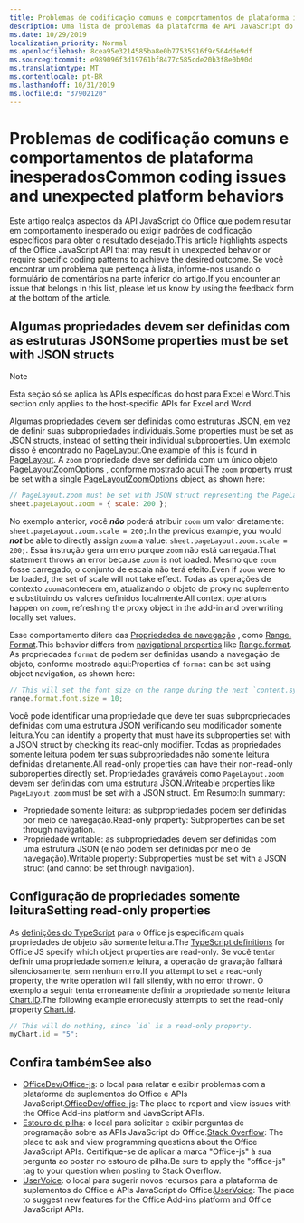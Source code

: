 ```yaml
---
title: Problemas de codificação comuns e comportamentos de plataforma inesperados
description: Uma lista de problemas da plataforma de API JavaScript do Office frequentemente encontrada pelos desenvolvedores.
ms.date: 10/29/2019
localization_priority: Normal
ms.openlocfilehash: 8cea95e3214585ba8e0b77535916f9c564dde9df
ms.sourcegitcommit: e989096f3d19761bf8477c585cde20b3f8e0b90d
ms.translationtype: MT
ms.contentlocale: pt-BR
ms.lasthandoff: 10/31/2019
ms.locfileid: "37902120"
---
```

# <a name="common-coding-issues-and-unexpected-platform-behaviors"></a><span data-ttu-id="9c961-103">Problemas de codificação comuns e comportamentos de plataforma inesperados</span><span class="sxs-lookup"><span data-stu-id="9c961-103">Common coding issues and unexpected platform behaviors</span></span>

<span data-ttu-id="9c961-104">Este artigo realça aspectos da API JavaScript do Office que podem resultar em comportamento inesperado ou exigir padrões de codificação específicos para obter o resultado desejado.</span><span class="sxs-lookup"><span data-stu-id="9c961-104">This article highlights aspects of the Office JavaScript API that may result in unexpected behavior or require specific coding patterns to achieve the desired outcome.</span></span> <span data-ttu-id="9c961-105">Se você encontrar um problema que pertença à lista, informe-nos usando o formulário de comentários na parte inferior do artigo.</span><span class="sxs-lookup"><span data-stu-id="9c961-105">If you encounter an issue that belongs in this list, please let us know by using the feedback form at the bottom of the article.</span></span>

## <a name="some-properties-must-be-set-with-json-structs"></a><span data-ttu-id="9c961-106">Algumas propriedades devem ser definidas com as estruturas JSON</span><span class="sxs-lookup"><span data-stu-id="9c961-106">Some properties must be set with JSON structs</span></span>

> [!NOTE]
> <span data-ttu-id="9c961-107">Esta seção só se aplica às APIs específicas do host para Excel e Word.</span><span class="sxs-lookup"><span data-stu-id="9c961-107">This section only applies to the host-specific APIs for Excel and Word.</span></span>

<span data-ttu-id="9c961-108">Algumas propriedades devem ser definidas como estruturas JSON, em vez de definir suas subpropriedades individuais.</span><span class="sxs-lookup"><span data-stu-id="9c961-108">Some properties must be set as JSON structs, instead of setting their individual subproperties.</span></span> <span data-ttu-id="9c961-109">Um exemplo disso é encontrado no [PageLayout](/javascript/api/excel/excel.pagelayout).</span><span class="sxs-lookup"><span data-stu-id="9c961-109">One example of this is found in [PageLayout](/javascript/api/excel/excel.pagelayout).</span></span> <span data-ttu-id="9c961-110">A `zoom` propriedade deve ser definida com um único objeto [PageLayoutZoomOptions](/javascript/api/excel/excel.pagelayoutzoomoptions) , conforme mostrado aqui:</span><span class="sxs-lookup"><span data-stu-id="9c961-110">The `zoom` property must be set with a single [PageLayoutZoomOptions](/javascript/api/excel/excel.pagelayoutzoomoptions) object, as shown here:</span></span>

```js
// PageLayout.zoom must be set with JSON struct representing the PageLayoutZoomOptions object.
sheet.pageLayout.zoom = { scale: 200 };
```

<span data-ttu-id="9c961-111">No exemplo anterior, você ***não*** poderá atribuir `zoom` um valor diretamente: `sheet.pageLayout.zoom.scale = 200;`.</span><span class="sxs-lookup"><span data-stu-id="9c961-111">In the previous example, you would ***not*** be able to directly assign `zoom` a value: `sheet.pageLayout.zoom.scale = 200;`.</span></span> <span data-ttu-id="9c961-112">Essa instrução gera um erro porque `zoom` não está carregada.</span><span class="sxs-lookup"><span data-stu-id="9c961-112">That statement throws an error because `zoom` is not loaded.</span></span> <span data-ttu-id="9c961-113">Mesmo que `zoom` fosse carregado, o conjunto de escala não terá efeito.</span><span class="sxs-lookup"><span data-stu-id="9c961-113">Even if `zoom` were to be loaded, the set of scale will not take effect.</span></span> <span data-ttu-id="9c961-114">Todas as operações de contexto `zoom`acontecem em, atualizando o objeto de proxy no suplemento e substituindo os valores definidos localmente.</span><span class="sxs-lookup"><span data-stu-id="9c961-114">All context operations happen on `zoom`, refreshing the proxy object in the add-in and overwriting locally set values.</span></span>

<span data-ttu-id="9c961-115">Esse comportamento difere das [Propriedades de navegação](../excel/excel-add-ins-advanced-concepts.md#scalar-and-navigation-properties) , como [Range. Format](/javascript/api/excel/excel.range#format).</span><span class="sxs-lookup"><span data-stu-id="9c961-115">This behavior differs from [navigational properties](../excel/excel-add-ins-advanced-concepts.md#scalar-and-navigation-properties) like [Range.format](/javascript/api/excel/excel.range#format).</span></span> <span data-ttu-id="9c961-116">As propriedades `format` de podem ser definidas usando a navegação de objeto, conforme mostrado aqui:</span><span class="sxs-lookup"><span data-stu-id="9c961-116">Properties of `format` can be set using object navigation, as shown here:</span></span>

```js
// This will set the font size on the range during the next `content.sync()`.
range.format.font.size = 10;
```

<span data-ttu-id="9c961-117">Você pode identificar uma propriedade que deve ter suas subpropriedades definidas com uma estrutura JSON verificando seu modificador somente leitura.</span><span class="sxs-lookup"><span data-stu-id="9c961-117">You can identify a property that must have its subproperties set with a JSON struct by checking its read-only modifier.</span></span> <span data-ttu-id="9c961-118">Todas as propriedades somente leitura podem ter suas subpropriedades não somente leitura definidas diretamente.</span><span class="sxs-lookup"><span data-stu-id="9c961-118">All read-only properties can have their non-read-only subproperties directly set.</span></span> <span data-ttu-id="9c961-119">Propriedades graváveis como `PageLayout.zoom` devem ser definidas com uma estrutura JSON.</span><span class="sxs-lookup"><span data-stu-id="9c961-119">Writeable properties like `PageLayout.zoom` must be set with a JSON struct.</span></span> <span data-ttu-id="9c961-120">Em Resumo:</span><span class="sxs-lookup"><span data-stu-id="9c961-120">In summary:</span></span>

- <span data-ttu-id="9c961-121">Propriedade somente leitura: as subpropriedades podem ser definidas por meio de navegação.</span><span class="sxs-lookup"><span data-stu-id="9c961-121">Read-only property: Subproperties can be set through navigation.</span></span>
- <span data-ttu-id="9c961-122">Propriedade writable: as subpropriedades devem ser definidas com uma estrutura JSON (e não podem ser definidas por meio de navegação).</span><span class="sxs-lookup"><span data-stu-id="9c961-122">Writable property: Subproperties must be set with a JSON struct (and cannot be set through navigation).</span></span>

## <a name="setting-read-only-properties"></a><span data-ttu-id="9c961-123">Configuração de propriedades somente leitura</span><span class="sxs-lookup"><span data-stu-id="9c961-123">Setting read-only properties</span></span>

<span data-ttu-id="9c961-124">As [definições do TypeScript](/referencing-the-javascript-api-for-office-library-from-its-cdn.md) para o Office js especificam quais propriedades de objeto são somente leitura.</span><span class="sxs-lookup"><span data-stu-id="9c961-124">The [TypeScript definitions](/referencing-the-javascript-api-for-office-library-from-its-cdn.md) for Office JS specify which object properties are read-only.</span></span> <span data-ttu-id="9c961-125">Se você tentar definir uma propriedade somente leitura, a operação de gravação falhará silenciosamente, sem nenhum erro.</span><span class="sxs-lookup"><span data-stu-id="9c961-125">If you attempt to set a read-only property, the write operation will fail silently, with no error thrown.</span></span> <span data-ttu-id="9c961-126">O exemplo a seguir tenta erroneamente definir a propriedade somente leitura [Chart.ID](/javascript/api/excel/excel.chart#id).</span><span class="sxs-lookup"><span data-stu-id="9c961-126">The following example erroneously attempts to set the read-only property [Chart.id](/javascript/api/excel/excel.chart#id).</span></span>

```js
// This will do nothing, since `id` is a read-only property.
myChart.id = "5";
```

## <a name="see-also"></a><span data-ttu-id="9c961-127">Confira também</span><span class="sxs-lookup"><span data-stu-id="9c961-127">See also</span></span>

- <span data-ttu-id="9c961-128">[OfficeDev/Office-js](https://github.com/OfficeDev/office-js/issues): o local para relatar e exibir problemas com a plataforma de suplementos do Office e APIs JavaScript.</span><span class="sxs-lookup"><span data-stu-id="9c961-128">[OfficeDev/office-js](https://github.com/OfficeDev/office-js/issues): The place to report and view issues with the Office Add-ins platform and JavaScript APIs.</span></span>
- <span data-ttu-id="9c961-129">[Estouro de pilha](https://stackoverflow.com/questions/tagged/office-js): o local para solicitar e exibir perguntas de programação sobre as APIs JavaScript do Office.</span><span class="sxs-lookup"><span data-stu-id="9c961-129">[Stack Overflow](https://stackoverflow.com/questions/tagged/office-js): The place to ask and view programming questions about the Office JavaScript APIs.</span></span> <span data-ttu-id="9c961-130">Certifique-se de aplicar a marca "Office-js" à sua pergunta ao postar no estouro de pilha.</span><span class="sxs-lookup"><span data-stu-id="9c961-130">Be sure to apply the "office-js" tag to your question when posting to Stack Overflow.</span></span>
- <span data-ttu-id="9c961-131">[UserVoice](https://officespdev.uservoice.com/): o local para sugerir novos recursos para a plataforma de suplementos do Office e APIs JavaScript do Office.</span><span class="sxs-lookup"><span data-stu-id="9c961-131">[UserVoice](https://officespdev.uservoice.com/): The place to suggest new features for the Office Add-ins platform and Office JavaScript APIs.</span></span>
